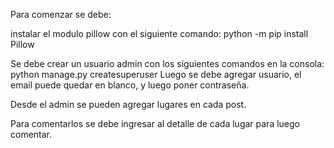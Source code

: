 Para comenzar se debe:


instalar el modulo pillow con el siguiente comando:
python -m pip install Pillow

Se debe crear un usuario admin con los siguientes comandos en la consola:
python manage.py createsuperuser
Luego se debe agregar usuario, el email puede quedar en blanco, y luego poner contraseña.

Desde el admin se pueden agregar lugares en cada post.

Para comentarlos se debe ingresar al detalle de cada lugar para luego comentar.